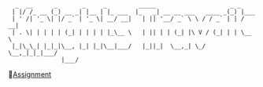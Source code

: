 ```
  _  __      _       _     _         _____                     _ _     
 | |/ /_ __ (_) __ _| |__ | |_ ___  |_   _| __ __ ___   ____ _(_) |___ 
 | ' /| '_ \| |/ _` | '_ \| __/ __|   | || '__/ _` \ \ / / _` | | / __|
 | . \| | | | | (_| | | | | |_\__ \   | || | | (_| |\ V / (_| | | \__ \
 |_|\_\_| |_|_|\__, |_| |_|\__|___/   |_||_|  \__,_| \_/ \__,_|_|_|___/
               |___/                                                   
```

🎯[Assignment](https://www.theodinproject.com/lessons/javascript-knights-travails)